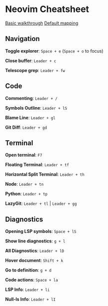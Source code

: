 # Neovim Cheatsheet

[Basic walkthrough](https://astronvim.com/Basic%20Usage/walkthrough)
[Default mapping](https://astronvim.com/Basic%20Usage/mappings)

## Navigation

**Toggle explorer**: `Space + e` (`Space + o` to focus)

**Close buffer**: `Leader + c`

**Telescope grep**: `Leader + fw`

## Code

**Commenting**: `Leader + /`

**Symbols Outline**: `Leader + lS`

**Blame Line**: `Leader + gl`

**Git Diff**: `Leader + gd`

## Terminal

**Open terminal**: `F7`

**Floating Terminal**: `Leader + tf`

**Horizontal Split Terminal**: `Leader + th`

**Node**: `Leader + tn`

**Python**: `Leader + tp`

**LazyGit**: `Leader + tl` | `Leader + gg`


## Diagnostics

**Opening LSP symbols**: `Space + lS`

**Show line diagnostics**: `g + l`

**All Diagnostics**: `Leader + lD`

**Hover document**: `Shift + k`

**Go to definition**: `g + d`

**Code actions**: `Space + la`

**LSP Info**: `Leader + li`

**Null-ls Info**: `Leader + lI`
